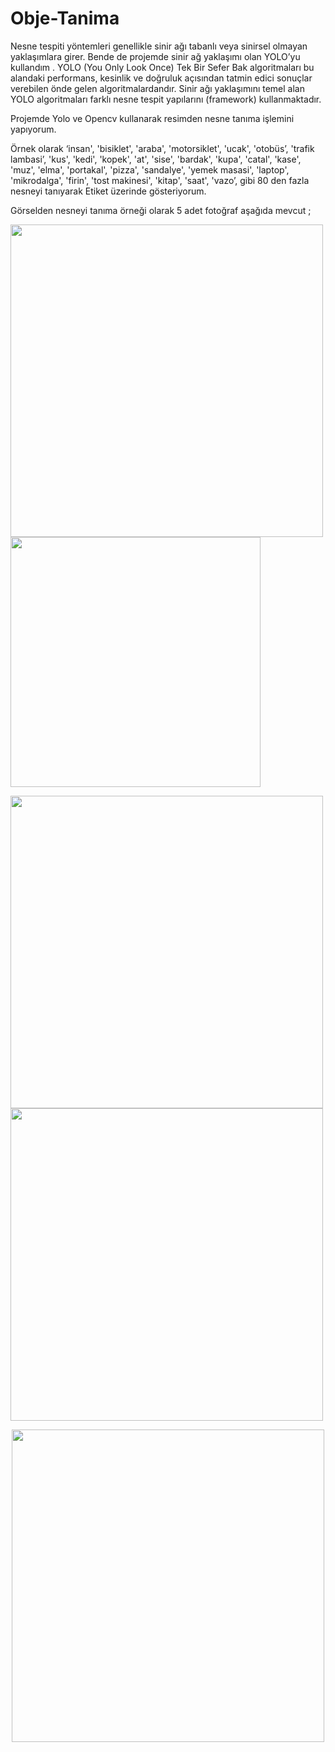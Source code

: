 # Obje-Tanima


Nesne tespiti yöntemleri genellikle sinir ağı tabanlı veya sinirsel olmayan yaklaşımlara girer. 
Bende de projemde sinir ağ yaklaşımı olan YOLO’yu kullandım .
YOLO (You Only Look Once) Tek Bir Sefer Bak algoritmaları bu alandaki performans, kesinlik ve doğruluk açısından tatmin edici sonuçlar verebilen önde gelen algoritmalardandır.
 Sinir ağı yaklaşımını temel alan YOLO algoritmaları farklı nesne tespit yapılarını (framework) kullanmaktadır.

Projemde Yolo ve Opencv kullanarak resimden nesne tanıma işlemini yapıyorum.

Örnek olarak ‘insan', 'bisiklet', 'araba', 'motorsiklet', 'ucak', 'otobüs’, 'trafik lambasi’, 'kus', 'kedi', 'kopek', 'at', 'sise', 'bardak', 'kupa', 'catal',  'kase', 'muz', 'elma', 'portakal',  'pizza',  'sandalye',  'yemek masasi', 'laptop', 'mikrodalga', 'firin', 'tost makinesi',  'kitap', 'saat', 'vazo’, gibi 80 den fazla nesneyi tanıyarak Etiket üzerinde gösteriyorum.

Görselden nesneyi tanıma örneği olarak 5 adet fotoğraf aşağıda mevcut ;




<p float="left">
  <img src="https://user-images.githubusercontent.com/77745850/182667954-3097ee97-7c77-44f8-9e55-968f9fb0ad67.jpeg" width="500" />
  <img src="https://user-images.githubusercontent.com/77745850/182667946-d41acdd8-241b-4343-b3f4-ffcb2cc86238.jpeg" width="400"/> 
</p>
<p float="left">
  <img src="https://user-images.githubusercontent.com/77745850/182667943-85ba9aee-e149-47a7-8350-78e58a4e83c2.jpeg" width="500" />
  <img src="https://user-images.githubusercontent.com/77745850/182667951-dc36c486-c225-4897-a0e6-6defb3492d11.jpeg" width="500" /> 
</p>



<p align="center">
  <img src="https://user-images.githubusercontent.com/77745850/182667935-6ddc3725-ce70-4ecc-a338-f7e157c318a0.jpeg" width="500" />
  </p>


